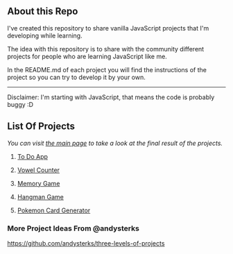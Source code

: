 ## About this Repo

I've created this repository to share vanilla JavaScript projects that I'm developing while learning.

The idea with this repository is to share with the community different projects for people who are learning JavaScript like me.

In the README.md of each project you will find the instructions of the project so you can try to develop it by your own.

-----
Disclaimer: I'm starting with JavaScript, that means the code is probably buggy :D

## List Of Projects

*You can visit [the main page](https://java-script-projects-ten.vercel.app/) to take a look at the final result of the projects.*

1. [To Do App](https://java-script-projects-ten.vercel.app/To-Do-App)

2. [Vowel Counter](https://java-script-projects-ten.vercel.app/Vowel-Counter) 

3. [Memory Game](https://java-script-projects-ten.vercel.app/Memory-Game) 

4. [Hangman Game](https://java-script-projects-ten.vercel.app/Hangman-Game)  

5. [Pokemon Card Generator](https://java-script-projects-ten.vercel.app/card-generator)  


### More Project Ideas From @andysterks

https://github.com/andysterks/three-levels-of-projects
